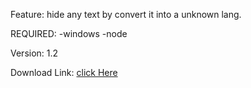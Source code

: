 Feature: hide any text by convert it into a unknown lang.

REQUIRED:
-windows
-node

Version: 1.2

Download Link: [click Here](https://www.dropbox.com/s/bj20o1b0x1gnawy/Text-Hider.zip?dl=1) 
